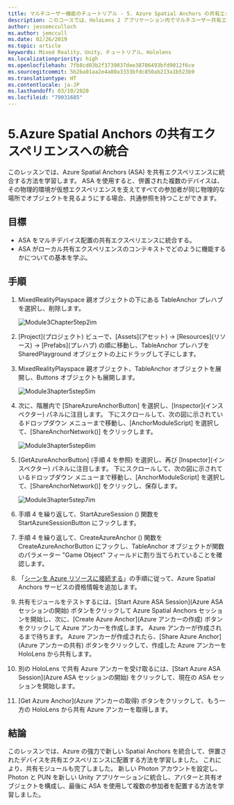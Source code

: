 ```yaml
---
title: マルチユーザー機能のチュートリアル - 5. Azure Spatial Anchors の共有エクスペリエンスへの統合
description: このコースでは、HoloLens 2 アプリケーション内でマルチユーザー共有エクスペリエンスを実装する方法を学習します。
author: jessemcculloch
ms.author: jemccull
ms.date: 02/26/2019
ms.topic: article
keywords: Mixed Reality、Unity、チュートリアル、Hololens
ms.localizationpriority: high
ms.openlocfilehash: 7fb8cd03b2f3739037dee38786493bfd9012f6ce
ms.sourcegitcommit: 5b2ba01aa2e4a80a3333bfdc850ab213a1b523b9
ms.translationtype: HT
ms.contentlocale: ja-JP
ms.lasthandoff: 03/10/2020
ms.locfileid: "79031685"
---
```

# <a name="5-integrating-azure-spatial-anchors-into-a-shared-experience"></a>5.Azure Spatial Anchors の共有エクスペリエンスへの統合

このレッスンでは、Azure Spatial Anchors (ASA) を共有エクスペリエンスに統合する方法を学習します。 ASA を使用すると、併置された複数のデバイスは、その物理的環境が仮想エクスペリエンスを支えてすべての参加者が同じ物理的な場所でオブジェクトを見るようにする場合、共通参照を持つことができます。

## <a name="objectives"></a>目標

* ASA をマルチデバイス配置の共有エクスペリエンスに統合する。
* ASA がローカル共有エクスペリエンスのコンテキストでどのように機能するかについての基本を学ぶ。

## <a name="instructions"></a>手順

1. MixedRealityPlayspace 親オブジェクトの下にある TableAnchor プレハブを選択し、削除します。

    ![Module3Chapter5tep2im](images/module3chapter5step2im.PNG)

2. [Project]\(プロジェクト\) ビューで、[Assets]\(アセット\) -> [Resources]\(リソース\) -> [Prefabs]\(プレハブ\) の順に移動し、TableAnchor プレハブを SharedPlayground オブジェクトの上にドラッグして子にします。

3. MixedRealityPlayspace 親オブジェクト、TableAnchor オブジェクトを展開し、Buttons オブジェクトも展開します。

    ![Module3hapter5step5im](images/module3chapter5step5im.PNG)

4. 次に、階層内で [ShareAzureAnchorButton] を選択し、[Inspector]\(インスペクター\) パネルに注目します。 下にスクロールして、次の図に示されているドロップダウン メニューまで移動し、[AnchorModuleScript] を選択して、[ShareAnchorNetwork()] をクリックします。

    ![Module3hapter5step6im](images/module3chapter5step6im.PNG)

5. [GetAzureAnchorButton] (手順 4 を参照) を選択し、再び [Inspector]\(インスペクター\) パネルに注目します。 下にスクロールして、次の図に示されているドロップダウン メニューまで移動し、[AnchorModuleScript] を選択して、[ShareAnchorNetwork()] をクリックし、保存します。

    ![Module3hapter5step7im](images/module3chapter5step7im.PNG)

6. 手順 4 を繰り返して、StartAzureSession () 関数を StartAzureSessionButton にフックします。

7. 手順 4 を繰り返して、CreateAzureAnchor () 関数を CreateAzureAnchorButton にフックし、TableAnchor オブジェクトが関数のパラメーター "Game Object" フィールドに割り当てられていることを確認します。

8. 「[シーンを Azure リソースに接続する](mrlearning-asa-ch1.md#4-connect-the-scene-to-the-azure-resource)」の手順に従って、Azure Spatial Anchors サービスの資格情報を追加します。

9. 共有モジュールをテストするには、[Start Azure ASA Session]\(Azure ASA セッションの開始\) ボタンをクリックして Azure Spatial Anchors セッションを開始し、次に、[Create Azure Anchor]\(Azure アンカーの作成\) ボタンをクリックして Azure アンカーを作成します。 Azure アンカーが作成されるまで待ちます。 Azure アンカーが作成されたら、[Share Azure Anchor]\(Azure アンカーの共有\) ボタンをクリックして、作成した Azure アンカーを HoloLens から共有します。

10. 別の HoloLens で共有 Azure アンカーを受け取るには、[Start Azure ASA Session]\(Azure ASA セッションの開始\) をクリックして、現在の ASA セッションを開始します。

11. [Get Azure Anchor]\(Azure アンカーの取得\) ボタンをクリックして、もう一方の HoloLens から共有 Azure アンカーを取得します。

## <a name="congratulations"></a>結論

このレッスンでは、Azure の強力で新しい Spatial Anchors を統合して、併置されたデバイスを共有エクスペリエンスに配置する方法を学習しました。 これにより、共有モジュールも完了しました。 新しい Photon アカウントを設定し、Photon と PUN を新しい Unity アプリケーションに統合し、アバターと共有オブジェクトを構成し、最後に ASA を使用して複数の参加者を配置する方法を学習しました。
